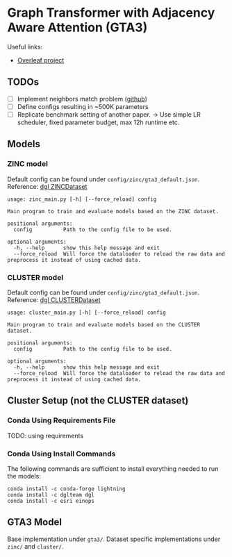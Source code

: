 # Graph Transformer with Adjacency Aware Attention (GTA3)

Useful links:

- [Overleaf project](https://www.overleaf.com/project/656890c8c129707cf405b59e)


## TODOs

- [ ] Implement neighbors match problem ([github](https://github.com/tech-srl/bottleneck))
- [ ] Define configs resulting in ~500K parameters
- [ ] Replicate benchmark setting of another paper. -> Use simple LR scheduler, fixed parameter budget, max 12h runtime etc.

## Models

### ZINC model

Default config can be found under `config/zinc/gta3_default.json`. Reference: [dgl ZINCDataset](https://docs.dgl.ai/generated/dgl.data.ZINCDataset.html#dgl.data.ZINCDataset)

```
usage: zinc_main.py [-h] [--force_reload] config

Main program to train and evaluate models based on the ZINC dataset.

positional arguments:
  config          Path to the config file to be used.

optional arguments:
  -h, --help      show this help message and exit
  --force_reload  Will force the dataloader to reload the raw data and preprocess it instead of using cached data.
```

### CLUSTER model

Default config can be found under `config/zinc/gta3_default.json`. Reference: [dgl CLUSTERDataset](https://docs.dgl.ai/generated/dgl.data.CLUSTERDataset.html)

```
usage: cluster_main.py [-h] [--force_reload] config

Main program to train and evaluate models based on the CLUSTER dataset.

positional arguments:
  config          Path to the config file to be used.

optional arguments:
  -h, --help      show this help message and exit
  --force_reload  Will force the dataloader to reload the raw data and preprocess it instead of using cached data.
```


## Cluster Setup (not the CLUSTER dataset)

### Conda Using Requirements File

TODO: using requirements

### Conda Using Install Commands

The following commands are sufficient to install everything needed to run the models:

```
conda install -c conda-forge lightning
conda install -c dglteam dgl
conda install -c esri einops
```


## GTA3 Model

Base implementation under `gta3/`. Dataset specific implementations under `zinc/` and `cluster/`.